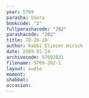 ```yaml
---
year: 5769
parasha: Vaera
bookcode: "2"
fullparashacode: "202"
parashacode: "202"
title: 70-20-10
author: Rabbi Eliezer Hirsch
date: 2009-01-24
archivecode: 57692021
filename: 5769-202-1
layout: audio
moment: 
shabbat: 
occasion: 
---
```

